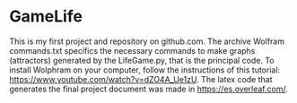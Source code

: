 # GameLife
This is my first project and repository on github.com. 
The archive Wolfram commands.txt specifics the necessary commands to make graphs (attractors) generated by the LifeGame.py, that is the principal code.
To install Wolphram on your computer, follow the instructions of this tutorial: https://www.youtube.com/watch?v=dZO4A_Ue1zU.
The latex code that generates the final project document was made in https://es.overleaf.com/.
